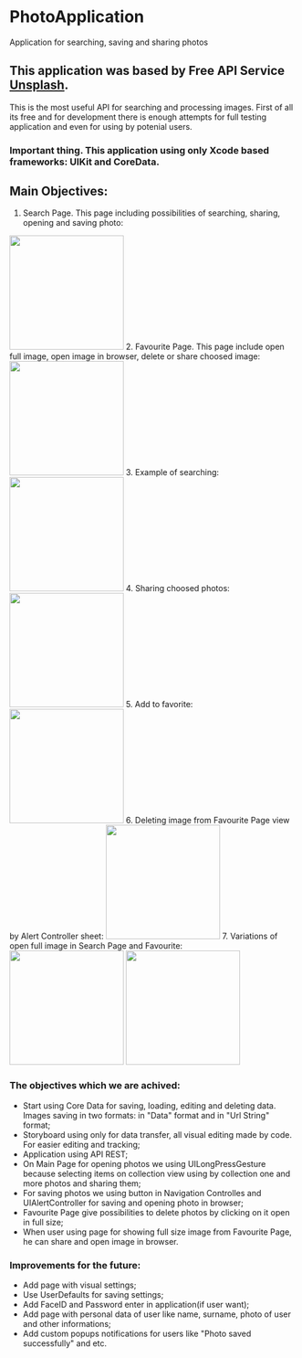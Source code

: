 # PhotoApplication
Application for searching, saving and sharing photos
## **This application was based by Free API Service [Unsplash](https://unsplash.com/developers/).**
This is the most useful API for searching and processing images. First of all its free and for development there is enough attempts for full testing application and even for using by potenial users. 

### Important thing. This application using only Xcode based frameworks: UIKit and CoreData.

## **Main Objectives:**
1. Search Page. This page including possibilities of searching, sharing, opening and saving photo:
<img src="https://user-images.githubusercontent.com/70747233/197475897-4fb72160-8f08-4ed1-8434-e3c16e7a89c0.png" width="200">
2. Favourite Page. This page include open full image, open image in browser, delete or share choosed image:
<img src="https://user-images.githubusercontent.com/70747233/197476868-6f918cff-f292-44f0-8fa5-3af48a12eae1.png" width= "200">
3. Example of searching:
<img src="https://user-images.githubusercontent.com/70747233/197476275-034b79a9-6c7c-4a84-b259-c4f2250c5776.png" width="200">
4. Sharing choosed photos:
<img src="https://user-images.githubusercontent.com/70747233/197476367-345bcf0c-3d47-418d-9ffe-bda604b33c34.png" width="200">
5. Add to favorite:
<img src="https://user-images.githubusercontent.com/70747233/197476630-5ea6a2d5-5f5e-4a17-903f-779e1efc2001.png" width="200">
6. Deleting image from Favourite Page view by Alert Controller sheet:
<img src="https://user-images.githubusercontent.com/70747233/197478624-722372ef-3e54-4b7c-9729-0cddc3f7322b.png" width="200">
7. Variations of open full image in Search Page and Favourite:
<img src="https://user-images.githubusercontent.com/70747233/197479133-20ef0eed-934b-4412-9bc4-4f5739b681aa.png" width="200"> <img src="https://user-images.githubusercontent.com/70747233/197479084-1dbdd95b-94fc-4325-ab98-c5e17ba68fbc.png" width="200">

### The objectives which we are achived:
- Start using Core Data for saving, loading, editing and deleting data. Images saving in two formats: in "Data" format and in "Url String" format;
- Storyboard using only for data transfer, all visual editing made by code. For easier editing and tracking;
- Application using API REST;
- On Main Page for opening photos we using UILongPressGesture because selecting items on collection view using by collection one and more photos and sharing them;
- For saving photos we using button in Navigation Controlles and UIAlertController for saving and opening photo in browser;
- Favourite Page give possibilities to delete photos by clicking on it open in full size;
- When user using page for showing full size image from Favourite Page, he can share and open image in browser.

### **Improvements for the future:**
- Add page with visual settings;
- Use UserDefaults for saving settings;
- Add FaceID and Password enter in application(if user want);
- Add page with personal data of user like name, surname, photo of user and other informations;
- Add custom popups notifications for users like "Photo saved successfully" and etc.
